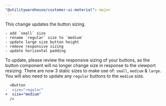 ```yaml
---
"@utilitywarehouse/customer-ui-material": major
---
```


This change updates the button sizing.

    - add `small` size
    - rename `regular` size to `medium`
    - update large size button height
    - remove responsive sizing
    - update horizontal padding

To update, please review the responsive sizing of your buttons, as the button component will no longer change size in response to the viewport resizing. There are now 3 static sizes to make use of: `small`, `medium` & `large`.
You will also need to update any `regular` buttons to the `medium` size.

```diff
  <Button
-  size="regular"
+  size="medium"
  />
```
